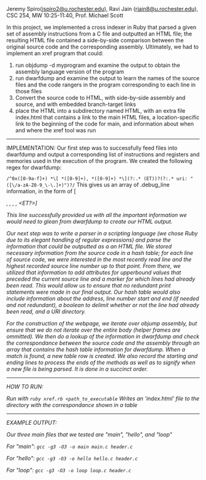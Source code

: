 Jeremy Spiro(jspiro2@u.rochester.edu), Ravi Jain (rjain8@u.rochester.edu), CSC 254, MW 10:25-11:40, Prof. Michael Scott

In this project, we implemented a cross indexer in Ruby that parsed a given set of assembly instructions from a C file and outputted an HTML file; the resulting HTML file contained a side-by-side comparison between the original source code and the corresponding assembly. Ultimately, we had to implement an xref program that could:

1) run objdump -d myprogram and examine the output to obtain the assembly language version of the program
2) run dwarfdump and examine the output to learn the names of the source files and the code rangers in the program corresponding to each line in those files
3) Convert the source code to HTML, with side-by-side assembly and source, and with embedded branch-target links
4) place the HTML into a subdirectory named HTML, with an extra file index.html that contains a link to the main HTML files, a location-specific link to the beginning of the code for main, and information about when and where the xref tool was run

---------------------------------------------------------------------------------------------------

IMPLEMENTATION:
Our first step was to successfully feed files into dwarfdump and output a corresponding list of instructions and registers and memories used in the execution of the program. We created the following regex for dwarfdump:

```/^0x([0-9a-f]+) *\[ *([0-9]+), *([0-9]+) *\](?:.* (ET))?(?:.* uri: "([\/a-zA-Z0-9_\-\.]+)")?/```
This gives us an array of .debug_line information, in the form of [<address>, <linenum>, <colnum>, <uri>, <ET?>]

This line successfully provided us with all the important information we would need to glean from dwarfdump to create our HTML output.

Our next step was to write a parser in a scripting language (we chose Ruby due to its elegant handling of regular expressions) and parse the information that could be outputted as a an HTML file. We stored necessary information from the source code in a hash table; for each line of source code, we were interested in the most recently read line and the highest recorded source line number up to that point. From there, we utilized that information to add attributes for upperbound values that preceded the current source line and a marker for which lines had already been read. This would allow us to ensure that no redundant print statements were made in our final output. Our hash table would also include information about the address, line number start and end (if needed and not redundant), a boolean to delimit whether or not the line had already been read, and a URI directory. 

For the construction of the webpage, we iterate over objump assembly, but ensure that we do not iterate over the entire body (helper frames are ommitted). We then do a lookup of the information in dwarfdump and check the correspondance between the source code and the assembly through an array that contains the hash table information for dwarfdump. When a match is found, a new table row is created. We also record the starting and ending lines to process the ends of the methods as well as to signify when a new file is being parsed. It is done in a succinct order.

-----------------------------------------------------------------------------------------------------------------------

HOW TO RUN:

Run with ```ruby xref.rb <path_to_executable```
Writes an 'index.html' file to the directory with the correspondance shown in a table

--------------------------------------------------------------------------------------------------------------------------
EXAMPLE OUTPUT:

Our three main files that we tested are "main", "hello", and "loop"

For "main":
```gcc -g3 -O3 -o main main.c header.c```

For "hello":
```gcc -g3 -O3 -o hello hello.c header.c```

For "loop":
```gcc -g3 -O3 -o loop loop.c header.c```


